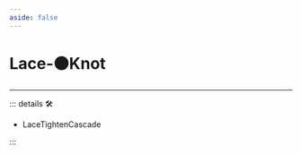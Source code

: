 ```yaml
---
aside: false
---
```

# Lace-🟠<motor>Knot</motor>

---

<!-- =================================================== -->
<!-- =================================================== -->
<!-- =================================================== -->
<!-- =================================================== -->
<!-- =================================================== -->
::: details 🛠

- LaceTightenCascade

:::
